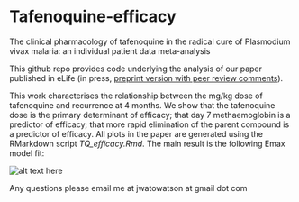 # Tafenoquine-efficacy

The clinical pharmacology of tafenoquine in the radical cure of Plasmodium vivax malaria: an individual patient data meta-analysis

This github repo provides code underlying the analysis of our paper published in eLife (in press,  [preprint version with peer review comments](https://www.medrxiv.org/content/10.1101/2022.09.12.22279840v1)).

This work characterises the relationship between the mg/kg dose of tafenoquine and recurrence at 4 months. We show that the tafenoquine dose is the primary determinant of efficacy; that day 7 methaemoglobin is a predictor of efficacy; that more rapid elimination of the parent compound is a predictor of efficacy. All plots in the paper are generated using the RMarkdown script *TQ_efficacy.Rmd*. The main result is the following Emax model fit:

![alt text here]()


Any questions please email me at jwatowatson at gmail dot com